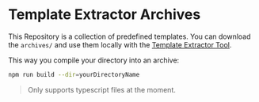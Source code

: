 # Template Extractor Archives

This Repository is a collection of predefined templates. You can download the `archives/` and use them locally with the [Template Extractor Tool](https://gitlab.lupcom.de/jbath/template-extractor).

This way you compile your directory into an archive:

```bash
npm run build --dir=yourDirectoryName
```
> Only supports typescript files at the moment.